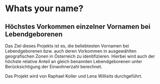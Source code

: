# Whats your name?

## Höchstes Vorkommen einzelner Vornamen bei Lebendgeborenen

Das Ziel dieses Projekts ist es, die beliebtesten Vornamen bei Lebendgeborenen bzw. auch deren Vorkommen in ausgewählten geografischen Zonen in Österreich zu identifizieren. Hierbei wird auch der höchste relative Anteil an gleich benannten Lebendgeborenen unter Berücksichtigung der Einwohnerzahl berechnet. 

Das Projekt wird von Raphael Koller und Lena Willisits durchgeführt.